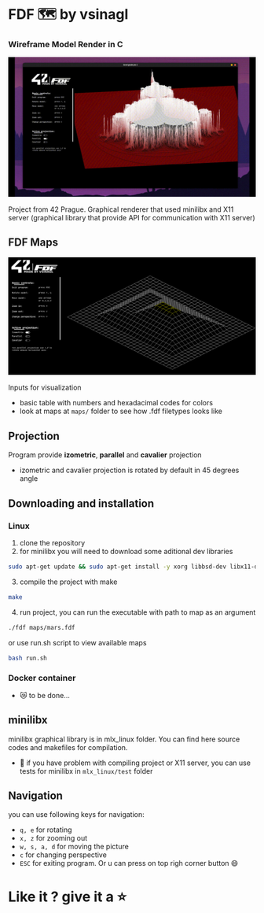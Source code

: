 # FDF 🗺 by vsinagl 

### Wireframe Model Render in C

![FDF by vsinagl](./img/fdf_fractal2.gif)

Project from 42 Prague. Graphical renderer that used minilibx and X11 server (graphical library that provide API for communication with X11 server)

## FDF Maps

![FDF by vsinagl](/img/pyramide.png)

Inputs for visualization
- basic table with numbers and hexadacimal codes for colors
- look at maps at `maps/` folder to see how .fdf filetypes looks like

## Projection

Program provide **izometric**, **parallel** and **cavalier** projection
- izometric and cavalier projection is rotated by default in 45 degrees angle

## Downloading and installation 

### Linux

1. clone the repository
2. for minilibx you will need to download some aditional dev libraries 
``` bash
sudo apt-get update && sudo apt-get install -y xorg libbsd-dev libx11-dev libxext-dev zlib1g-dev
```
3. compile the project with make
```bash
make
```
4. run project, you can run the executable with path to map as an argument
```bash
./fdf maps/mars.fdf
```
or use run.sh script to view available maps
``` bash
bash run.sh
```

### Docker container
 - 😿 to be done...  

## minilibx

minilibx graphical library is in mlx_linux folder. You can find here source codes and makefiles for compilation.
- 🚨 if you have problem with compiling project or X11 server, you can use tests for minilibx in `mlx_linux/test` folder

## Navigation

you can use following keys for navigation:
- `q, e` for rotating
- `x, z` for zooming out
- `w, s, a, d` for moving the picture
- `c` for changing perspective
- `ESC` for exiting program. Or u can press on top righ corner button 😄

# Like it ? give it a ⭐

